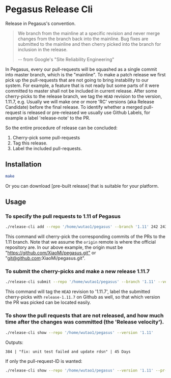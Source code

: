 # Pegasus Release Cli

Release in Pegasus's convention.

> We branch from the mainline at a specific revision and never merge changes
> from the branch back into the mainline. Bug fixes are submitted to the mainline
> and then cherry picked into the branch for inclusion in the release.
>
> -- from Google's "Site Reliability Engineering"

In Pegasus, every our pull-requests will be squashed as a single commit
into master branch, which is the "mainline". To make a patch release we first pick up
the pull-requests that are not going to bring instability to our system.
For example, a feature that is not ready but some parts of it were committed to master
shall not be included in current release. After some cherry-picks to the release branch,
we tag the `HEAD` revision to the version, 1.11.7, e.g. Usually we will make one or more
'RC' versions (aka Release Candidate) before the final release. To identify whether a merged
pull-request is released or pre-released we usually use Github Labels, for example a
label 'release-note' to the PR.

So the entire procedure of release can be concluded:

1. Cherry-pick some pull-requests
2. Tag this release.
3. Label the included pull-requests.

## Installation

```sh
make
```

Or you can download [pre-built release] that is suitable for your platform.

## Usage

### To specify the pull requests to 1.11 of Pegasus

```sh
./release-cli add --repo '/home/wutao1/pegasus' --branch '1.11' 242 243 246
```

This command will cherry-pick the corresponding commits of the PRs to the 1.11 branch.
Note that we assume the `origin` remote is where the official repository are.
In our above example, the origin must be "<https://github.com/XiaoMi/pegasus.git"> or
"git@github.com:XiaoMi/pegasus.git".

### To submit the cherry-picks and make a new release 1.11.7

```sh
./release-cli submit --repo '/home/wutao1/pegasus' --branch '1.11' --version='1.11.7'
```

This command will tag the `HEAD` revision to '1.11.7', label the submitted cherry-picks
with `release-1.11.7` on Github as well, so that which version the PR was picked can be
located easily.

### To show the pull requests that are not released, and how much time after the changes was committed (the 'Release velocity').

```sh
./release-cli show --repo '/home/wutao1/pegasus' --version '1.11'
```

Outputs:

```txt
384 | "fix: unit test failed and update rdsn" | 45 Days
```

If only the pull-request-ID is wanted:

```sh
./release-cli show --repo '/home/wutao1/pegasus' --version '1.11' --pr-only
```
